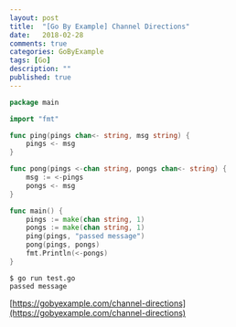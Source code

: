 ```yaml
---
layout: post
title:  "[Go By Example] Channel Directions"
date:   2018-02-28
comments: true
categories: GoByExample
tags: [Go]
description: ""
published: true
---
```


```go
package main

import "fmt"

func ping(pings chan<- string, msg string) {
    pings <- msg
}

func pong(pings <-chan string, pongs chan<- string) {
    msg := <-pings
    pongs <- msg
}

func main() {
    pings := make(chan string, 1)
    pongs := make(chan string, 1)
    ping(pings, "passed message")
    pong(pings, pongs)
    fmt.Println(<-pongs)
}
```

```
$ go run test.go
passed message
```

[https://gobyexample.com/channel-directions](https://gobyexample.com/channel-directions)

